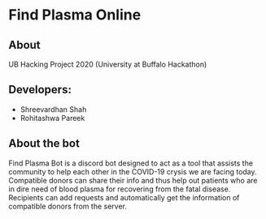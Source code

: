 # Find Plasma Online

## About

UB Hacking Project 2020 (University at Buffalo Hackathon)

## Developers:

- Shreevardhan Shah
- Rohitashwa Pareek

## About the bot

Find Plasma Bot is a discord bot designed to act as a tool that assists the community to help each other in the COVID-19 crysis we are facing today. Compatible donors can share their info and thus help out patients who are in dire need of blood plasma for recovering from the fatal disease. Recipients can add requests and automatically get the information of compatible donors from the server.
